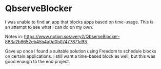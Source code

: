 # QbserveBlocker

I was unable to find an app that blocks apps based on time-usage. This is an attempt to see what I can do on my own.

Notes in: https://www.notion.so/avery2/QbserveBlocker-883a2b8652eb45b4a0d0b07477871d93.

Gave up once I found a suitable solution using Freedom to schedule blocks on certain applications. I still want a time-based block as well, but this was good enough to the end project.
